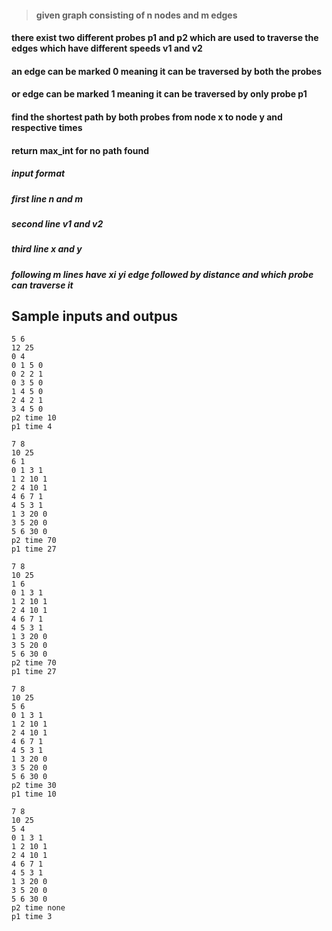 > #### given graph consisting of n nodes and m edges
#### there exist two different probes p1 and p2 which are used to traverse the edges which have different speeds v1 and v2
#### an edge can be marked 0 meaning it can be traversed by both the probes
#### or edge can be marked 1 meaning it can be traversed by only probe p1
#### find the shortest path by both probes from node x to node y and respective times
#### return max_int for no path found


##### input format
##### first line n and m
##### second line v1 and v2
##### third line x and y
##### following m lines have xi yi edge followed by distance and which probe can traverse it

Sample inputs and outpus
------------------------
````
5 6
12 25
0 4
0 1 5 0
0 2 2 1
0 3 5 0
1 4 5 0
2 4 2 1
3 4 5 0
p2 time 10
p1 time 4
````

````
7 8
10 25
6 1
0 1 3 1
1 2 10 1
2 4 10 1
4 6 7 1
4 5 3 1
1 3 20 0
3 5 20 0
5 6 30 0
p2 time 70
p1 time 27
````

````
7 8
10 25
1 6
0 1 3 1
1 2 10 1
2 4 10 1
4 6 7 1
4 5 3 1
1 3 20 0
3 5 20 0
5 6 30 0
p2 time 70
p1 time 27
````

````
7 8
10 25
5 6
0 1 3 1
1 2 10 1
2 4 10 1
4 6 7 1
4 5 3 1
1 3 20 0
3 5 20 0
5 6 30 0
p2 time 30
p1 time 10
````

````
7 8
10 25
5 4
0 1 3 1
1 2 10 1
2 4 10 1
4 6 7 1
4 5 3 1
1 3 20 0
3 5 20 0
5 6 30 0
p2 time none
p1 time 3
````
